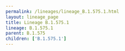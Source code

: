```yaml
---
permalink: /lineages/lineage_B.1.575.1.html
layout: lineage_page
title: Lineage B.1.575.1
lineage: B.1.575.1
parent: B.1.575
children: ['B.1.575.1']
---
```

